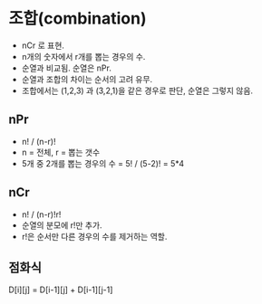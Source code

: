 # 조합(combination)
- nCr 로 표현.
- n개의 숫자에서 r개를 뽑는 경우의 수.
- 순열과 비교됨. 순열은 nPr.
- 순열과 조합의 차이는 순서의 고려 유무.
- 조합에서는 (1,2,3) 과 (3,2,1)을 같은 경우로 판단, 순열은 그렇지 않음.


## nPr
- n! / (n-r)!
- n = 전체, r = 뽑는 갯수
- 5개 중 2개를 뽑는 경우의 수 = 5! / (5-2)! = 5*4

## nCr
- n! / (n-r)!r!
- 순열의 분모에 r!만 추가.
- r!은 순서만 다른 경우의 수를 제거하는 역할.

## 점화식

D[i][j] = D[i-1][j] + D[i-1][j-1]
    